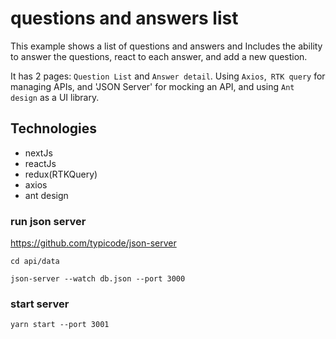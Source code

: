# questions and answers list

This example shows a list of questions and answers and Includes the ability to answer the questions, react to each answer, and add a new question.

It has 2 pages: `Question List` and `Answer detail`. Using `Axios`,` RTK query` for managing APIs, and 'JSON Server' for mocking an API, and using `Ant design` as a UI library.

## Technologies

* nextJs
* reactJs
* redux(RTKQuery)
* axios
* ant design

### run json server
https://github.com/typicode/json-server

```
cd api/data

json-server --watch db.json --port 3000
```
### start server
```
yarn start --port 3001
```
